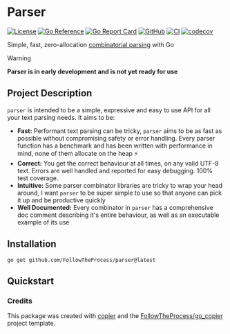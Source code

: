 # Parser

[![License](https://img.shields.io/github/license/FollowTheProcess/parser)](https://github.com/FollowTheProcess/parser)
[![Go Reference](https://pkg.go.dev/badge/github.com/FollowTheProcess/parser.svg)](https://pkg.go.dev/github.com/FollowTheProcess/parser)
[![Go Report Card](https://goreportcard.com/badge/github.com/FollowTheProcess/parser)](https://goreportcard.com/report/github.com/FollowTheProcess/parser)
[![GitHub](https://img.shields.io/github/v/release/FollowTheProcess/parser?logo=github&sort=semver)](https://github.com/FollowTheProcess/parser)
[![CI](https://github.com/FollowTheProcess/parser/workflows/CI/badge.svg)](https://github.com/FollowTheProcess/parser/actions?query=workflow%3ACI)
[![codecov](https://codecov.io/gh/FollowTheProcess/parser/branch/main/graph/badge.svg)](https://codecov.io/gh/FollowTheProcess/parser)

Simple, fast, zero-allocation [combinatorial parsing] with Go

> [!WARNING]
> **Parser is in early development and is not yet ready for use**

## Project Description

`parser` is intended to be a simple, expressive and easy to use API for all your text parsing needs. It aims to be:

- **Fast:** Performant text parsing can be tricky, `parser` aims to be as fast as possible without compromising safety or error handling. Every parser function has a benchmark and has been written with performance in mind, none of them allocate on the heap ⚡️
- **Correct:** You get the correct behaviour at all times, on any valid UTF-8 text. Errors are well handled and reported for easy debugging. 100% test coverage.
- **Intuitive:** Some parser combinator libraries are tricky to wrap your head around, I want `parser` to be super simple to use so that anyone can pick it up and be productive quickly
- **Well Documented:** Every combinator in `parser` has a comprehensive doc comment describing it's entire behaviour, as well as an executable example of its use

## Installation

```shell
go get github.com/FollowTheProcess/parser@latest
```

## Quickstart

### Credits

This package was created with [copier] and the [FollowTheProcess/go_copier] project template.

[copier]: https://copier.readthedocs.io/en/stable/
[FollowTheProcess/go_copier]: https://github.com/FollowTheProcess/go_copier
[combinatorial parsing]: https://en.wikipedia.org/wiki/Parser_combinator
